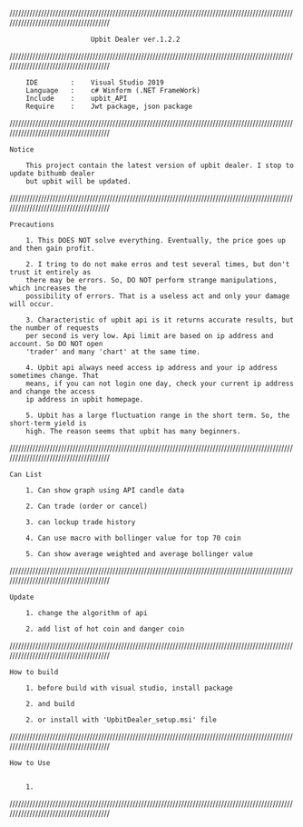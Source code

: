 
//////////////////////////////////////////////////////////////////////////////////////////////////////////////////////////////////////

						Upbit Dealer ver.1.2.2

//////////////////////////////////////////////////////////////////////////////////////////////////////////////////////////////////////

		IDE        :	Visual Studio 2019
		Language   :	c# Winform (.NET FrameWork)
		Include    :	upbit_API
		Require    :	Jwt package, json package

//////////////////////////////////////////////////////////////////////////////////////////////////////////////////////////////////////

	Notice

		This project contain the latest version of upbit dealer. I stop to update bithumb dealer
		but upbit will be updated.


//////////////////////////////////////////////////////////////////////////////////////////////////////////////////////////////////////

	Precautions
	
		1. This DOES NOT solve everything. Eventually, the price goes up and then gain profit.

		2. I tring to do not make erros and test several times, but don't trust it entirely as
		there may be errors. So, DO NOT perform strange manipulations, which increases the
		possibility of errors. That is a useless act and only your damage will occur.
	
		3. Characteristic of upbit api is it returns accurate results, but the number of requests
		per second is very low. Api limit are based on ip address and account. So DO NOT open
		'trader' and many 'chart' at the same time.

		4. Upbit api always need access ip address and your ip address sometimes change. That
		means, if you can not login one day, check your current ip address and change the access
		ip address in upbit homepage.

		5. Upbit has a large fluctuation range in the short term. So, the short-term yield is
		high. The reason seems that upbit has many beginners.


//////////////////////////////////////////////////////////////////////////////////////////////////////////////////////////////////////


	Can List

		1. Can show graph using API candle data

		2. Can trade (order or cancel)

		3. can lockup trade history

		4. Can use macro with bollinger value for top 70 coin

		5. Can show average weighted and average bollinger value


//////////////////////////////////////////////////////////////////////////////////////////////////////////////////////////////////////

	Update

		1. change the algorithm of api

		2. add list of hot coin and danger coin

		
//////////////////////////////////////////////////////////////////////////////////////////////////////////////////////////////////////

	How to build

		1. before build with visual studio, install package

		2. and build

		2. or install with 'UpbitDealer_setup.msi' file 


//////////////////////////////////////////////////////////////////////////////////////////////////////////////////////////////////////

	How to Use


		1. 


//////////////////////////////////////////////////////////////////////////////////////////////////////////////////////////////////////
